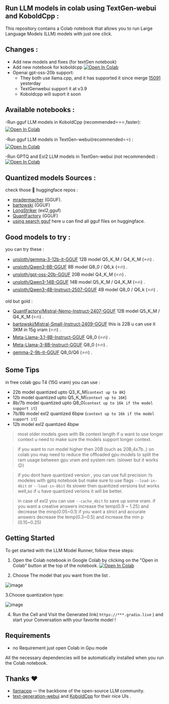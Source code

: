 ## Run LLM models in colab using TextGen-webui and KoboldCpp :  

This repository contains a Colab notebook  that allows you to run Large Language Models (LLM) models with just one click.
## Changes : 
- Add new models and fixes (for textGen notebook)
- Add new notebook for  koboldcpp <a target="_blank" href="https://colab.research.google.com/github/seyf1elislam/LocalLLM_OneClick_Colab/blob/main/awesome_koboldcpp_notebook.ipynb"><img src="https://colab.research.google.com/assets/colab-badge.svg" alt="Open In Colab"/></a>
- Openai gpt-oss-20b support:
  - They both use llama.cpp, and it has supported it since merge  [15091](https://github.com/ggml-org/llama.cpp/pull/15091) yesterday
  - TextGenwebui support it at v3.9
  - Koboldcpp will suport it  soon  

## Available notebooks :
-Run gguf LLM models in KoboldCpp (recommended⭐⭐⭐,faster):  <a target="_blank" href="https://colab.research.google.com/github/seyf1elislam/LocalLLM_OneClick_Colab/blob/main/awesome_koboldcpp_notebook.ipynb"><img src="https://colab.research.google.com/assets/colab-badge.svg" alt="Open In Colab"/></a>


-Run gguf LLM models in TextGen-webui(recommended⭐⭐) :  <a target="_blank" href="https://colab.research.google.com/github/seyf1elislam/LocalLLM_OneClick_Colab/blob/main/Run_any_gguf_model_in_TextGen_webui.ipynb"><img src="https://colab.research.google.com/assets/colab-badge.svg" alt="Open In Colab"/></a>



-Run GPTQ and Exl2 LLM models in TextGen-webui (not recommended) : <a target="_blank" href="https://colab.research.google.com/github/seyf1elislam/LocalLLM_OneClick_Colab/blob/main/Run_any_GPTQ_quantized_models_in_TextGen_webui.ipynb"><img src="https://colab.research.google.com/assets/colab-badge.svg" alt="Open In Colab"/></a>



## Quantized models Sources :
check those 🤗 huggingface repos :
- [mradermacher](https://huggingface.co/mradermacher) (GGUF).
- [bartowski](https://huggingface.co/bartowski) (GGUF)
- [LongStriker](https://huggingface.co/LoneStriker)  (exl2,gguf)
- [QuantFactory](https://huggingface.co/QuantFactory) (GGUF)  
- [using search gguf](https://huggingface.co/models?sort=trending&search=gguf)  here u can find all gguf files on  huggingface.

## Good models to try :
 you can try these :  
- [unsloth/gemma-3-12b-it-GGUF](https://huggingface.co/unsloth/gemma-3-12b-it-GGUF) 12B model Q5_K_M / Q4_K_M (⭐🔥) .
- [unsloth/Qwen3-8B-GGUF](https://huggingface.co/unsloth/Qwen3-8B-GGUF) 8B model Q8_0 / Q6_k (⭐🔥) .
- [unsloth/gpt-oss-20b-GGUF](https://huggingface.co/unsloth/gpt-oss-20b-GGUF) 20B model Q4_K_M (⭐🔥) .
- [unsloth/Qwen3-14B-GGUF](https://huggingface.co/unsloth/Qwen3-14B-GGUF) 14B model Q5_K_M / Q4_K_M (⭐🔥) .
- [unsloth/Qwen3-4B-Instruct-2507-GGUF](https://huggingface.co/unsloth/Qwen3-4B-Instruct-2507-GGUF) 4B model Q8_0 / Q6_k (⭐🔥) .
  
old but gold  : 
- [QuantFactory/Mistral-Nemo-Instruct-2407-GGUF](https://huggingface.co/QuantFactory/Mistral-Nemo-Instruct-2407-GGUF) 12B model Q5_K_M / Q4_K_M (⭐🔥) .
- [bartowski/Mistral-Small-Instruct-2409-GGUF](https://huggingface.co/bartowski/Mistral-Small-Instruct-2409-GGUF) this is 22B u can use it 3KM in 15g vram (⭐🔥) .
- [Meta-Llama-3.1-8B-Instruct-GGUF](https://huggingface.co/bartowski/Meta-Llama-3.1-8B-Instruct-GGUF) Q8_0 (⭐🔥) .
- [Meta-Llama-3-8B-Instruct-GGUF](https://huggingface.co/QuantFactory/Meta-Llama-3-8B-Instruct-GGUF)  Q8_0  (⭐🔥) .
- [gemma-2-9b-it-GGUF](https://huggingface.co/bartowski/gemma-2-9b-it-GGUF)  Q8_0/Q6   (⭐🔥) .

## Some Tips 

in free colab gpu T4  (15G vram) you can use :
 - 22b model quantized upto Q3_K_M(`context up to 8K`)
 - 12b model quantized upto Q5_K_M(`context up to 16K`)
 - 8b/7b model quantized upto Q8_0(`context up to 16k if the model support it`)
- 7b/8b model exl2 quantized  6bpw (`context up to 16k if the model support it`)
- 12b model exl2 quantized 4bpw  
> most older models goes with 8k context length if u want to use longer context u need to make sure the models support longer context.

> if you want to run model higher then 20B (such as 20B,4x7b..) on colab you may need to reduce the offloaded gpu models to split the ram usage between gpu vram and system ram. (slower but it works 😉)

> if you dont have quantized version , you can use full precision  `7b` modeles with gptq notebook but make sure to  use flags  `--load-in-4bit` or `--load-in-8bit`  its slower then quantized versions but works well,so if u have quantized verions it will be better.

> in case of exl2 you can use `--cache_4bit` to save up some vram.
> if you want a creative answers  increase the temp(0.9 ~ 1.25) and decrease the minp(0.05\~0.1) 
> if you want a strict and accurate  answers decrease the temp(0.3~0.5) and increase the min p (0.15\~0.25) 


## Getting Started

To get started with the LLM Model Runner, follow these steps:

1. Open the Colab notebook in Google Colab by clicking on the "Open in Colab" button at the top of the notebook.
<a target="_blank" href="https://colab.research.google.com/github/seyf1elislam/LocalLLM_OneClick_Colab/blob/main/Run_any_gguf_model_in_TextGen_webui.ipynb"><img src="https://colab.research.google.com/assets/colab-badge.svg" alt="Open In Colab"/></a>

2. Choose The  model that you want from the list .

![image](https://github.com/seyf1elislam/LocalLLM_OneClick_Colab/assets/40665383/7b1186a3-55dc-46c3-9d71-c7886537b88e)

3.Choose quantization type:

![image](https://github.com/seyf1elislam/LocalLLM_OneClick_Colab/assets/40665383/bf912e18-5300-4880-b430-21b0e62d9c85)


4. Run the Cell and Visit the Generated link( `https://***.gradio.live` ) and start your Conversation with your favorite model !

## Requirements
- no Requirement just open Colab in Gpu mode

All the necessary dependencies will be automatically installed when you run the Colab notebook.

## Thanks ❤️ 
- [llamacpp](https://github.com/ggml-org/llama.cpp)  — the backbone of the open-source LLM community.
- [text-generation-webui](https://github.com/oobabooga/text-generation-webui) and [KoboldCpp](https://github.com/LostRuins/koboldcpp) for their nice UIs .
